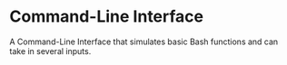 # Command-Line Interface 
A Command-Line Interface that simulates basic Bash functions and can take in several inputs.
